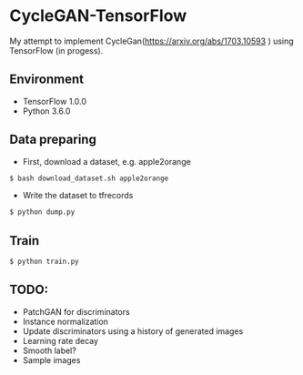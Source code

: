 # CycleGAN-TensorFlow
My attempt to implement CycleGan(https://arxiv.org/abs/1703.10593
) using TensorFlow (in progess).

## Environment

* TensorFlow 1.0.0
* Python 3.6.0

## Data preparing

* First, download a dataset, e.g. apple2orange

```bash
$ bash download_dataset.sh apple2orange
```

* Write the dataset to tfrecords

```bash
$ python dump.py
```

## Train

```bash
$ python train.py
```

## TODO:

* PatchGAN for discriminators
* Instance normalization
* Update discriminators using a history of generated images
* Learning rate decay
* Smooth label?
* Sample images